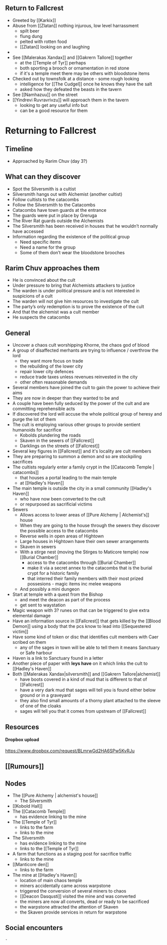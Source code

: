 ## Return to Fallcrest
- Greeted by [[Karkix]]
- Abuse from [[Zlatan]] nothing injurous, low level harrassment
	- spilt beer
	- flung dung
	- pelted with rotten food
	- [[Zlatan]] looking on and laughing
- 
- See [[Malerakas Xandax]] and [[Gakrern Tallore]] together
	- at the [[Temple of Tyr]] perhaps
	- both sporting a brooch or ornamentation in red stone
	- if it's a temple meet there may be others with bloodstone items
- Checked out by townsfolk at a distance - some rough looking
	- intelligence for [[The Cudgel]] once he knows they have the salt
	- asked how they defeated the beasts in the tavern
- See [[Namhazuu]] on the street
- [[Yindrevi Ruvravrivzu]] will approach them in the tavern
	- looking to get any useful info but
	- can be a good resource for them


# Returning to Fallcrest


## Timeline



* Approached by Rarim Chuv (day 3?)


## What can they discover



* Spot the Silversmith is a cultist
* Silversmith hangs out with Alchemist (another cultist)
* Follow cultists to the catacombs
* Follow the Silversmith to the Catacombs
* Catacombs have town guards at the entrance
* The guards were put in place by Greruga
* The River Rat guards outside the Alchemists
* The Silversmith has been received in houses that he wouldn’t normally have accessed
* Information regarding the existence of the political group
    * Need specific items
    * Need a name for the  group
    * Some of them don’t wear the bloodstone brooches


## Rarim Chuv approaches them



* He is convinced about the cult
* Under pressure to bring that Alchemists attackers to justice
* The warden is under political pressure and is not interested in suspicions of a cult
* The warden will not give him resources to investigate the cult
* The party’s only redemption is to prove the existence of the cult
* And that the alchemist was a cult member
* He suspects the catacombs


## General
- Uncover a chaos cult worshipping Khorne, the chaos god of blood
- A group of disaffected merhants are trying to influence / overthrow the lord
	- they want more focus on trade
	- the rebuilding of the lower city
	- repair lower city defences
	- reduce trade taxes unless revenues reinvested in the city
	- other often reasonable demands
- Several members have joined the cult to gain the power to achieve their aims
- They are now in deeper than they wanted to be and
- A couple have been fully seduced by the power of the cult and are committing reprehensible acts
- If discovered the lord will accuse the whole political group of heresy and purge the lot of them 
- The cult is employing various other groups to provide sentient humanoids for sacrifice
	- Kobolds plundering the roads
	- Skaven in the sewers of [[Fallcrest]]
	- Darklings on the streets of [[Fallcrest]]
- Several key figures in [[Fallcrest]] and it's locality are cult members
- They are preparing to summon a demon and so are stockpiling sacrifices
- The cultists regularly enter a family crypt in the [[Catacomb Temple | catacombs]]
	- that houses a portal leading to the main temple
	- at [[Hadley's Haven]]
- The main temple is outside the city in a small community [[Hadley's Haven]]
	- who have now been converted to the cult
	- or repurposed as sacrificial victims
- Sewers
	- Allows access to lower areas of [[Pure Alchemy | Alchemist's]] house
	- When they are going to the house through the sewers they discover the possible access to the catacombs
	- Reverse wells in open areas of Hightown
	- Large houses in Hightown have their own sewer arrangements
	- Skaven in sewers
	- With a stirge nest (moving the Stirges to Maticore temple) now [[Burial Chamber]]
		- access to the catacombs through [[Burial Chamber]]
		- make it via a secret annex to the catacombs that is the burial crypt for a historic family
		- that interred their family members with their most prized possesions - magic items inc melee weapons
	- And possibly a mini dungeon
- Start at temple with a quest from the Bishop
	- and meet the deacon as part of the process
	- get sent to waystation
- Magic weapon with 3? runes on that can be triggered to give extra elemental damage
- Have an information source in [[Fallcrest]] that gets killed by the [[Blood Demon]] using a body that the pcs know to lead into [[Sequestered victim]]
- Have some kind of token or disc that identifies cult members with Caer scribed on them
	- any of the sages in town will be able to tell them it means Sanctuary or Safe harbour
- Haven is a link to Sanctuary found in a letter
- Another piece of paper with **leys have** on it which links the cult to [[Hadley's Haven]]
- Both [[Malerakas Xandax|silversmith]] and [[Gakrern Tallore|alchemist]] 
	- have boots covered in a kind of mud that is different to that of [[Fallcrest]]
	- have a very dark mud that sages will tell you is found either below ground or in a graveyard
	- they also find small amounts of a thorny plant attached to the sleeve of one of the cloaks
	- sages will tell you that it comes from upstream of [[Fallcrest]]

## Resources
#### Dropbox upload
https://www.dropbox.com/request/BLmrwGd2HA6SPw5KvRJu
## [[Rumours]]
## Nodes
- The [[Pure Alchemy | alchemist's house]]
	- The Silversmith
- [[Kobold Hall]]
- The [[Catacomb Temple]]
	- has evidence linking to the mine
- The [[Temple of Tyr]]
	- links to the farm
	- links to the mine
- The Silversmith
	- has evidence linking to the mine
	- links to the [[Temple of Tyr]]
- A farm that functions as a staging post for sacrifice traffic
	- links to the mine
- [[Manticore den]]
	- links to the farm
- The mine at [[Hadley's Haven]]
	- location of main chaos temple
	- miners accidentally came across warpstone
	- triggered the conversion of several miners to chaos
	- [[Deacon Dasqusti]] visited the mine and was converted
	- the miners are now all converts, dead or ready to be sacrificed
	- the warpstone attracted the attention of Skaven
	- the Skaven provide services in return for warpstone

## Social encounters
	-